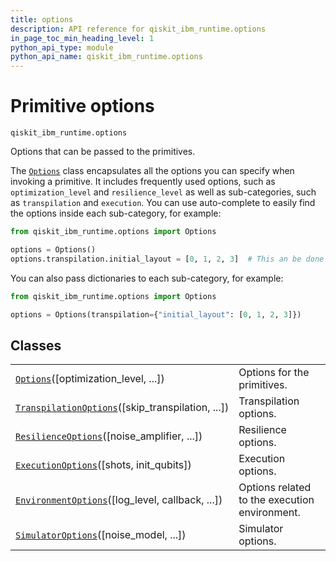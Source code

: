 ```yaml
---
title: options
description: API reference for qiskit_ibm_runtime.options
in_page_toc_min_heading_level: 1
python_api_type: module
python_api_name: qiskit_ibm_runtime.options
---
```


<span id="primitive-options-qiskit-ibm-runtime-options" />

<span id="module-qiskit_ibm_runtime.options" />

# Primitive options

<span id="module-qiskit_ibm_runtime.options" />

`qiskit_ibm_runtime.options`

Options that can be passed to the primitives.

The [`Options`](qiskit_ibm_runtime.options.Options "qiskit_ibm_runtime.options.Options") class encapsulates all the options you can specify when invoking a primitive. It includes frequently used options, such as `optimization_level` and `resilience_level` as well as sub-categories, such as `transpilation` and `execution`. You can use auto-complete to easily find the options inside each sub-category, for example:

```python
from qiskit_ibm_runtime.options import Options

options = Options()
options.transpilation.initial_layout = [0, 1, 2, 3]  # This an be done using auto-complete
```

You can also pass dictionaries to each sub-category, for example:

```python
from qiskit_ibm_runtime.options import Options

options = Options(transpilation={"initial_layout": [0, 1, 2, 3]})
```

## Classes

|                                                                                                                                                          |                                               |
| -------------------------------------------------------------------------------------------------------------------------------------------------------- | --------------------------------------------- |
| [`Options`](qiskit_ibm_runtime.options.Options "qiskit_ibm_runtime.options.Options")(\[optimization\_level, ...])                                        | Options for the primitives.                   |
| [`TranspilationOptions`](qiskit_ibm_runtime.options.TranspilationOptions "qiskit_ibm_runtime.options.TranspilationOptions")(\[skip\_transpilation, ...]) | Transpilation options.                        |
| [`ResilienceOptions`](qiskit_ibm_runtime.options.ResilienceOptions "qiskit_ibm_runtime.options.ResilienceOptions")(\[noise\_amplifier, ...])             | Resilience options.                           |
| [`ExecutionOptions`](qiskit_ibm_runtime.options.ExecutionOptions "qiskit_ibm_runtime.options.ExecutionOptions")(\[shots, init\_qubits])                  | Execution options.                            |
| [`EnvironmentOptions`](qiskit_ibm_runtime.options.EnvironmentOptions "qiskit_ibm_runtime.options.EnvironmentOptions")(\[log\_level, callback, ...])      | Options related to the execution environment. |
| [`SimulatorOptions`](qiskit_ibm_runtime.options.SimulatorOptions "qiskit_ibm_runtime.options.SimulatorOptions")(\[noise\_model, ...])                    | Simulator options.                            |

